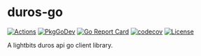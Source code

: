 # duros-go

[![Actions](https://github.com/metal-stack/duros-go/workflows/build/badge.svg)](https://github.com/metal-stack/duros-go/actions)
[![PkgGoDev](https://pkg.go.dev/badge/github.com/metal-stack/duros-go)](https://pkg.go.dev/github.com/metal-stack/duros-go)
[![Go Report Card](https://goreportcard.com/badge/github.com/metal-stack/duros-go)](https://goreportcard.com/report/github.com/metal-stack/duros-go)
[![codecov](https://codecov.io/gh/metal-stack/duros-go/branch/master/graph/badge.svg)](https://codecov.io/gh/metal-stack/duros-go)
[![License](https://img.shields.io/badge/license-MIT-blue.svg)](https://github.com/metal-stack/duros-go/blob/master/LICENSE)

A lightbits duros api go client library.

